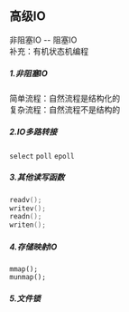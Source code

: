 ## 高级IO

非阻塞IO -- 阻塞IO  
补充：有机状态机编程


##### 1.非阻塞IO
简单流程：自然流程是结构化的  
复杂流程：自然流程不是结构的

##### 2.IO多路转接
`select`
`poll`
`epoll`


##### 3.其他读写函数

```c
readv();
writev();
readn();
writen();
```

##### 4.存储映射IO
	mmap();
	munmap();

##### 5.文件锁
